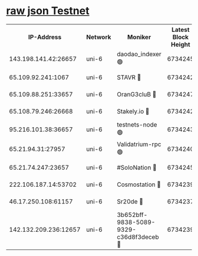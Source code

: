 [raw json Testnet](https://rpc-check.junot.stavr.tech/junot/rpc-junot-result.json)
=


<table><tr><th>IP-Address</th><th>Network</th><th>Moniker</th><th>Latest Block Height</th><th>Earliest Block Height</th><th>Catching Up</th><th>Tx Index</th><th>Voting Power</th><th>Scan Time</th></tr><tr><td>143.198.141.42:26657</td><td>uni-6</td><td>daodao_indexer 🟢</td><td>6734245</td><td>1</td><td>False</td><td>off</td><td>0</td><td>2024-01-04T20:37:33.362508274UTC</td></tr><tr><td>65.109.92.241:1067</td><td>uni-6</td><td>STAVR 🔴</td><td>6734242</td><td>1138541</td><td>False</td><td>on</td><td>6042</td><td>2024-01-04T20:37:23.140229658UTC</td></tr><tr><td>65.109.88.251:33657</td><td>uni-6</td><td>OranG3cluB 🔴</td><td>6734247</td><td>1138541</td><td>False</td><td>on</td><td>11</td><td>2024-01-04T20:37:37.774925371UTC</td></tr><tr><td>65.108.79.246:26668</td><td>uni-6</td><td>Stakely.io 🔴</td><td>6734242</td><td>1570872</td><td>False</td><td>on</td><td>1358933</td><td>2024-01-04T20:37:23.511338378UTC</td></tr><tr><td>95.216.101.38:36657</td><td>uni-6</td><td>testnets-node 🟢</td><td>6734243</td><td>1615130</td><td>False</td><td>on</td><td>0</td><td>2024-01-04T20:37:25.965675599UTC</td></tr><tr><td>65.21.94.31:27957</td><td>uni-6</td><td>Validatrium-rpc 🟢</td><td>6734240</td><td>2943363</td><td>False</td><td>on</td><td>0</td><td>2024-01-04T20:37:18.641469210UTC</td></tr><tr><td>65.21.74.247:23657</td><td>uni-6</td><td>#SoloNation 🔴</td><td>6734245</td><td>5208001</td><td>False</td><td>on</td><td>112</td><td>2024-01-04T20:37:32.426340197UTC</td></tr><tr><td>222.106.187.14:53702</td><td>uni-6</td><td>Cosmostation 🔴</td><td>6734239</td><td>5344501</td><td>False</td><td>on</td><td>110003</td><td>2024-01-04T20:37:16.153502834UTC</td></tr><tr><td>46.17.250.108:61157</td><td>uni-6</td><td>Sr20de 🔴</td><td>6734237</td><td>6419777</td><td>False</td><td>on</td><td>28</td><td>2024-01-04T20:37:10.831876278UTC</td></tr><tr><td>142.132.209.236:12657</td><td>uni-6</td><td>3b652bff-9838-5089-9329-c36d8f3deceb 🔴</td><td>6734239</td><td>6721280</td><td>False</td><td>on</td><td>157563</td><td>2024-01-04T20:37:14.769170530UTC</td></tr></table>